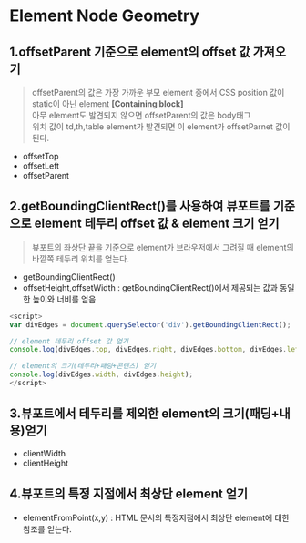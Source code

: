 # Element Node Geometry 

## 1.offsetParent 기준으로 element의 offset 값 가져오기
>offsetParent의 값은 가장 가까운 부모 element 중에서 CSS position 값이 static이 아닌 element **[Containing block]**
<br> 아무 element도 발견되지 않으면 offsetParent의 값은 body태그 
<br> 위치 값이 td,th,table element가 발견되면 이 element가 offsetParnet 값이 된다.

- offsetTop
- offsetLeft
- offsetParent

## 2.getBoundingClientRect()를 사용하여 뷰포트를 기준으로 element 테두리 offset 값 & element 크기 얻기
>뷰포트의 좌상단 끝을 기준으로 element가 브라우저에서 그려질 때 element의 바깥쪽 테두리 위치를 얻는다.
- getBoundingClientRect()
- offsetHeight,offsetWidth : getBoundingClientRect()에서 제공되는 값과 동일한 높이와 너비를 얻음
```javascript
<script>
var divEdges = document.querySelector('div').getBoundingClientRect();

// element 테두리 offset 값 얻기
console.log(divEdges.top, divEdges.right, divEdges.bottom, divEdges.left);

// element의 크기(테두리+패딩+콘텐츠) 얻기 
console.log(divEdges.width, divEdges.height);
</script>
```

## 3.뷰포트에서 테두리를 제외한 element의 크기(패딩+내용)얻기
- clientWidth
- clientHeight

## 4.뷰포트의 특정 지점에서 최상단 element 얻기
- elementFromPoint(x,y) : HTML 문서의 특정지점에서 최상단 element에 대한 참조를 얻는다. 

